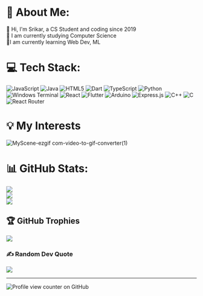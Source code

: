 # 💫 About Me:
🚀 Hi, I'm Srikar, a CS Student and coding since 2019<br>🔭 I am currently studying Computer Science<br>🌱I am currently learning Web Dev, ML<br>


# 💻 Tech Stack:
![JavaScript](https://img.shields.io/badge/javascript-%23323330.svg?style=for-the-badge&logo=javascript&logoColor=%23F7DF1E) ![Java](https://img.shields.io/badge/java-%23ED8B00.svg?style=for-the-badge&logo=openjdk&logoColor=white) ![HTML5](https://img.shields.io/badge/html5-%23E34F26.svg?style=for-the-badge&logo=html5&logoColor=white) ![Dart](https://img.shields.io/badge/dart-%230175C2.svg?style=for-the-badge&logo=dart&logoColor=white) ![TypeScript](https://img.shields.io/badge/typescript-%23007ACC.svg?style=for-the-badge&logo=typescript&logoColor=white) ![Python](https://img.shields.io/badge/python-3670A0?style=for-the-badge&logo=python&logoColor=ffdd54) ![Windows Terminal](https://img.shields.io/badge/Windows%20Terminal-%234D4D4D.svg?style=for-the-badge&logo=windows-terminal&logoColor=white) ![React](https://img.shields.io/badge/react-%2320232a.svg?style=for-the-badge&logo=react&logoColor=%2361DAFB) ![Flutter](https://img.shields.io/badge/Flutter-%2302569B.svg?style=for-the-badge&logo=Flutter&logoColor=white) ![Arduino](https://img.shields.io/badge/-Arduino-00979D?style=for-the-badge&logo=Arduino&logoColor=white) ![Express.js](https://img.shields.io/badge/express.js-%23404d59.svg?style=for-the-badge&logo=express&logoColor=%2361DAFB) ![C++](https://img.shields.io/badge/c++-%2300599C.svg?style=for-the-badge&logo=c%2B%2B&logoColor=white) ![C](https://img.shields.io/badge/c-%2300599C.svg?style=for-the-badge&logo=c&logoColor=white) ![React Router](https://img.shields.io/badge/React_Router-CA4245?style=for-the-badge&logo=react-router&logoColor=white)


# 💡 My Interests
<!---https://github.com/user-attachments/assets/7a1cc3d7-5d61-4351-a089-7afe264f3e38-->

  ![MyScene-ezgif com-video-to-gif-converter(1)](https://github.com/user-attachments/assets/0f5a945a-f0cf-40f8-bfcc-fb874784bfdb)






# 📊 GitHub Stats:
![](https://github-readme-stats.vercel.app/api?username=Mystery-Coder&theme=aura&hide_border=true&include_all_commits=true&count_private=false)<br/>
![](https://github-readme-streak-stats.herokuapp.com/?user=Mystery-Coder&theme=tokyonight&hide_border=true)<br/>
![](https://github-readme-stats.vercel.app/api/top-langs/?username=Mystery-Coder&theme=aura&hide_border=true&include_all_commits=true&layout=compact)

## 🏆 GitHub Trophies
![](https://github-profile-trophy.vercel.app/?username=Mystery-Coder&theme=vue-dark&no-frame=false&no-bg=true&margin-w=4)

### ✍️ Random Dev Quote
![](https://quotes-github-readme.vercel.app/api?theme=nord)

---
![Profile view counter on GitHub](https://komarev.com/ghpvc/?username=Mystery-Coder)



<!-- Proudly created with GPRM ( https://gprm.itsvg.in ) -->
